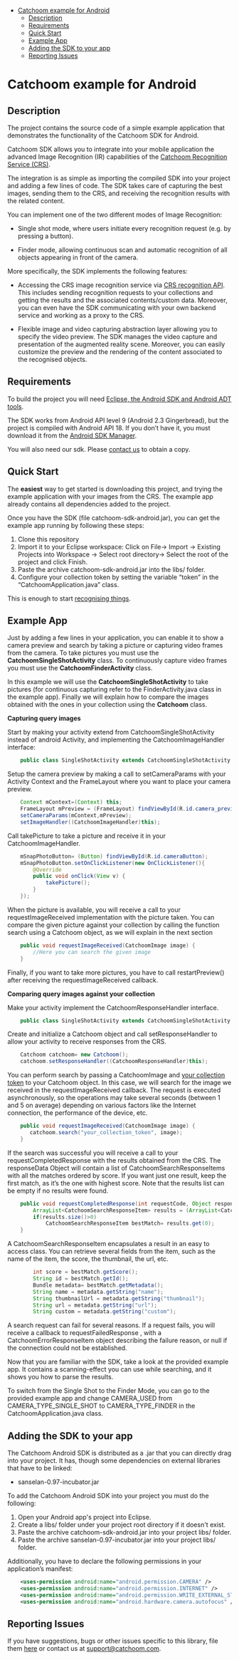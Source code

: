 - [Catchoom example for Android](#catchoom-example-for-android)
	- [Description](#description)
	- [Requirements](#requirements)
	- [Quick Start](#quick-start)
	- [Example App](#example-app)
	- [Adding the SDK to your app](#adding-the-sdk-to-your-app)
	- [Reporting Issues](#reporting-issues)

Catchoom example for Android
============================

Description
-----------
The project contains the source code of a simple example application that demonstrates the functionality of the Catchoom SDK for Android.

Catchoom SDK allows you to integrate into your mobile application the advanced Image Recognition (IR) capabilities of the [Catchoom Recognition Service (CRS)](https://crs.catchoom.com/).

The integration is as simple as importing the compiled SDK into your project and adding a few lines of code. The SDK takes care of capturing the best images, sending them to the CRS, and receiving the recognition results with the related content.

You can implement one of the two different modes of Image Recognition:

* Single shot mode, where users initiate every recognition request (e.g. by pressing a button).

* Finder mode, allowing continuous scan and automatic recognition of all objects appearing in front of the camera.

More specifically, the SDK implements the following features:

* Accessing the CRS image recognition service via [CRS recognition API](http://catchoom.com/documentation/api/recognition/). This includes sending recognition requests to your collections and getting the results and the associated contents/custom data. Moreover, you can even have the SDK communicating with your own backend service and working as a proxy to the CRS.

* Flexible image and video capturing abstraction layer allowing you to specify the video preview. The SDK manages the video capture and presentation of the augmented reality scene. Moreover, you can easily customize the preview and the rendering of the content associated to the recognised objects.

Requirements
------------
To build the project you will need [Eclipse, the Android SDK and Android ADT tools](http://developer.android.com/sdk/index.html).

The SDK works from Android API level 9 (Android 2.3 Gingerbread), but the project is compiled with Android API 18. If you don’t have it, you must download it from the [Android SDK Manager](http://developer.android.com/tools/help/sdk-manager.html).
  
You will also need our sdk. Please [contact us](http://catchoom.com/developer/sdk/) to obtain a copy.

Quick Start
-----------
The **easiest** way to get started is downloading this project, and trying the example application with your images from the CRS. The example app already contains all dependencies added to the project.

Once you have the SDK (file catchoom-sdk-android.jar), you can get the example app running by following these steps:

1. Clone this repository
2. Import it to your Eclipse workspace:  Click on File-> Import -> Existing Projects into Workspace -> Select root directory-> Select the root of the project and click Finish.
3. Paste the archive catchoom-sdk-android.jar into the libs/ folder.
4. Configure your collection token by setting the variable “token” in the “CatchoomApplication.java” class.

This is enough to start [recognising things](http://catchoom.com/documentation/what-kind-of-objects-do-we-recognize/).

Example App
-----------
Just by adding a few lines in your application, you can enable it to show a camera preview and search by taking a picture or capturing video frames from the camera.  To take pictures you must use the **CatchoomSingleShotActivity** class. To continuously capture video frames you must use the **CatchoomFinderActivity** class.

In this example we will use the **CatchoomSingleShotActivity** to take pictures (for continuous capturing refer to the FinderActivity.java class in the example app). Finally we will explain how to compare the images obtained with the ones in your collection using the **Catchoom** class.


**Capturing query images**

Start by making your activity extend from CatchoomSingleShotActivity instead of android Activity, and implementing the CatchoomImageHandler interface:

```java
    public class SingleShotActivity extends CatchoomSingleShotActivity implements CatchoomImageHandler,CatchoomResponseHandler
``` 
Setup the camera preview by making a call to setCameraParams with your Activity Context and the FrameLayout where you want to place your camera preview.
```java
    Context mContext=(Context) this;
    FrameLayout mPreview = (FrameLayout) findViewById(R.id.camera_preview); 
    setCameraParams(mContext,mPreview);
    setImageHandler((CatchoomImageHandler)this);
```
Call takePicture to take a picture and receive it in your CatchoomImageHandler. 
```java
    mSnapPhotoButton= (Button) findViewById(R.id.cameraButton);
    mSnapPhotoButton.setOnClickListener(new OnClickListener(){
        @Override
        public void onClick(View v) {
            takePicture();
        }
    });
```
When the picture is available, you will receive a call to your requestImageReceived implementation with the picture taken. You can compare the given picture against your collection by calling the function search using a Catchoom object, as we will explain in the next section
```java
    public void requestImageReceived(CatchoomImage image) {
        //Here you can search the given image 
    }
```
Finally, if you want to take more pictures, you have to call restartPreview()  after receiving the requestImageReceived callback.

**Comparing query images against your collection**

Make your activity implement the CatchoomResponseHandler interface. 
```java
    public class SingleShotActivity extends CatchoomSingleShotActivity implements CatchoomImageHandler,CatchoomResponseHandler
```
Create and initialize a Catchoom object and call setResponseHandler to allow your activity to receive responses from the CRS.
```java
    Catchoom catchoom= new Catchoom();
    catchoom.setResponseHandler((CatchoomResponseHandler)this);
```
You can perform search by passing a CatchoomImage and [your collection token](http://catchoom.com/documentation/where-do-i-get-my-token) to your Catchoom object. In this case, we will search for the image we received in the requestImageReceived callback. The request is executed asynchronously, so the operations may take several seconds (between 1 and 5 on average) depending on various factors like the Internet connection, the performance of the device, etc. 
```java
    public void requestImageReceived(CatchoomImage image) {
       catchoom.search("your_collection_token", image);
    } 
```
If the search was successful you will receive a call to your requestCompletedResponse with the results obtained from the CRS. The responseData Object will contain a list of CatchoomSearchResponseItems with all the matches ordered by score. If you want just one result, keep the first match, as it’s the one with highest score. Note that the results list can be empty if no results were found.
```java
    public void requestCompletedResponse(int requestCode, Object responseData) {
        ArrayList<CatchoomSearchResponseItem> results = (ArrayList<CatchoomSearchResponseItem>) responseData;
        if(results.size()>0)
            CatchoomSearchResponseItem bestMatch= results.get(0);
    }
```
A CatchoomSearchResponseItem encapsulates a result in an easy to access class. You can retrieve several fields from the item, such as the name of the item, the score, the thumbnail, the url, etc.
```java
        int score = bestMatch.getScore();
        String id = bestMatch.getId();
        Bundle metadata= bestMatch.getMetadata();
        String name = metadata.getString("name");
        String thumbnailUrl = metadata.getString("thumbnail");
        String url = metadata.getString("url");
        String custom = metadata.getString("custom");
```
A search request can fail for several reasons. If a request fails, you will receive a callback to requestFailedResponse , with a CatchoomErrorResponseItem object describing the failure reason, or null if the connection could not be established.

Now that you are familiar with the SDK, take a look at the provided example app. It contains a scanning-effect you can use while searching, and it shows you how to parse the results.

To switch from the Single Shot to the Finder Mode, you can go to the provided example app and change CAMERA_USED from CAMERA_TYPE_SINGLE_SHOT to CAMERA_TYPE_FINDER in the  CatchoomApplication.java class.

Adding the SDK to your app
--------------------------
The Catchoom Android SDK is distributed as a .jar that you can directly drag into your project. It has, though some dependencies on external libraries that have to be linked:

* sanselan-0.97-incubator.jar

To add the Catchoom Android SDK into your project you must do the following:

1. Open your Android app's project into Eclipse.
2. Create a libs/ folder under your project root directory if it doesn't exist.
3. Paste the archive catchoom-sdk-android.jar into your project libs/ folder.
4. Paste the archive sanselan-0.97-incubator.jar into your project libs/ folder.

Additionally, you have to declare the following permissions in your application’s manifest:
```xml
    <uses-permission android:name="android.permission.CAMERA" />
    <uses-permission android:name="android.permission.INTERNET" />
    <uses-permission android:name="android.permission.WRITE_EXTERNAL_STORAGE" />
    <uses-permission android:name="android.hardware.camera.autofocus" />
```
Reporting Issues
----------------
If you have suggestions, bugs or other issues specific to this library, file them [here](https://github.com/Catchoom/catchoom-sdk-ios/issues) or contact us at [support@catchoom.com](mailto:support@catchoom.com).
